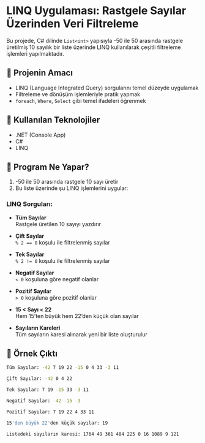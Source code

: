 # LINQ Uygulaması: Rastgele Sayılar Üzerinden Veri Filtreleme

Bu projede, C# dilinde `List<int>` yapısıyla -50 ile 50 arasında rastgele üretilmiş 10 sayılık bir liste üzerinde LINQ kullanılarak çeşitli filtreleme işlemleri yapılmaktadır.

## 🎯 Projenin Amacı

- LINQ (Language Integrated Query) sorgularını temel düzeyde uygulamak
- Filtreleme ve dönüşüm işlemleriyle pratik yapmak
- `foreach`, `Where`, `Select` gibi temel ifadeleri öğrenmek

## 🔧 Kullanılan Teknolojiler

- .NET (Console App)
- C#
- LINQ

## 🚀 Program Ne Yapar?

1. -50 ile 50 arasında rastgele 10 sayı üretir
2. Bu liste üzerinde şu LINQ işlemlerini uygular:

### LINQ Sorguları:

- **Tüm Sayılar**  
  Rastgele üretilen 10 sayıyı yazdırır

- **Çift Sayılar**  
  `% 2 == 0` koşulu ile filtrelenmiş sayılar

- **Tek Sayılar**  
  `% 2 != 0` koşulu ile filtrelenmiş sayılar

- **Negatif Sayılar**  
  `< 0` koşuluna göre negatif olanlar

- **Pozitif Sayılar**  
  `> 0` koşuluna göre pozitif olanlar

- **15 < Sayı < 22**  
  Hem 15’ten büyük hem 22’den küçük olan sayılar

- **Sayıların Kareleri**  
  Tüm sayıların karesi alınarak yeni bir liste oluşturulur

## 🧪 Örnek Çıktı

```bash
Tüm Sayılar: -42 7 19 22 -15 0 4 33 -3 11

Çift Sayılar: -42 0 4 22

Tek Sayılar: 7 19 -15 33 -3 11

Negatif Sayılar: -42 -15 -3

Pozitif Sayılar: 7 19 22 4 33 11

15'den büyük 22'den küçük sayılar: 19

Listedeki sayıların karesi: 1764 49 361 484 225 0 16 1089 9 121

